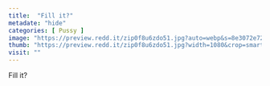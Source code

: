 ```yaml
---
title:  "Fill it?"
metadate: "hide"
categories: [ Pussy ]
image: "https://preview.redd.it/zip0f8u6zdo51.jpg?auto=webp&s=8e3072e72d079c713f0dedc135e51fd848b868cf"
thumb: "https://preview.redd.it/zip0f8u6zdo51.jpg?width=1080&crop=smart&auto=webp&s=5616aaa19d2422838dc8abe905ce130ccd56c6e9"
visit: ""
---
```

Fill it?
